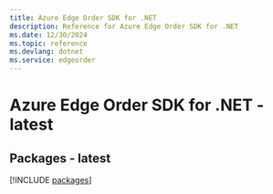 ```yaml
---
title: Azure Edge Order SDK for .NET
description: Reference for Azure Edge Order SDK for .NET
ms.date: 12/30/2024
ms.topic: reference
ms.devlang: dotnet
ms.service: edgeorder
---
```

# Azure Edge Order SDK for .NET - latest
## Packages - latest
[!INCLUDE [packages](edge-order-index.md)]